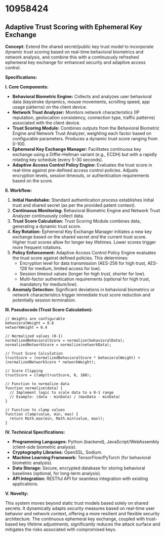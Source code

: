 # 10958424

## Adaptive Trust Scoring with Ephemeral Key Exchange

**Concept:** Extend the shared secret/public key trust model to incorporate dynamic trust scoring based on real-time behavioral biometrics and network analysis, and combine this with a continuously refreshed ephemeral key exchange for enhanced security and adaptive access control.

**Specifications:**

**I. Core Components:**

*   **Behavioral Biometric Engine:** Collects and analyzes user behavioral data (keystroke dynamics, mouse movements, scrolling speed, app usage patterns) on the client device.
*   **Network Trust Analyzer:** Monitors network characteristics (IP reputation, geolocation consistency, connection type, traffic patterns) associated with the client device.
*   **Trust Scoring Module:** Combines outputs from the Behavioral Biometric Engine and Network Trust Analyzer, weighting each factor based on configurable parameters. Produces a dynamic trust score ranging from 0-100.
*   **Ephemeral Key Exchange Manager:** Facilitates continuous key exchange using a Diffie-Hellman variant (e.g., ECDH) but with a rapidly rotating key schedule (every 5-30 seconds).
*   **Adaptive Access Control Policy Engine:** Evaluates the trust score in real-time against pre-defined access control policies. Adjusts encryption levels, session timeouts, or authentication requirements based on the score.

**II. Workflow:**

1.  **Initial Handshake:** Standard authentication process establishes initial trust and shared secret (as per the provided patent context).
2.  **Continuous Monitoring:** Behavioral Biometric Engine and Network Trust Analyzer continuously collect data.
3.  **Trust Score Calculation:** Trust Scoring Module combines data, generating a dynamic trust score.
4.  **Key Rotation:** Ephemeral Key Exchange Manager initiates a new key exchange based on the shared secret *and* the current trust score.  Higher trust scores allow for longer key lifetimes. Lower scores trigger more frequent rotations.
5.  **Policy Enforcement:** Adaptive Access Control Policy Engine evaluates the trust score against defined policies. This determines:
    *   Encryption level for data transmission (AES-256 for high trust, AES-128 for medium, limited access for low).
    *   Session timeout values (longer for high trust, shorter for low).
    *   Multi-factor authentication requirements (optional for high trust, mandatory for medium/low).
6.  **Anomaly Detection:** Significant deviations in behavioral biometrics or network characteristics trigger immediate trust score reduction and potentially session termination.

**III. Pseudocode (Trust Score Calculation):**

```
// Weights are configurable
behavioralWeight = 0.6
networkWeight = 0.4

// Normalized values (0-1)
normalizedBehavioralScore = normalize(behavioralData);
normalizedNetworkScore = normalize(networkData);

// Trust Score Calculation
trustScore = (normalizedBehavioralScore * behavioralWeight) + (normalizedNetworkScore * networkWeight);

// Score Clipping
trustScore = clamp(trustScore, 0, 100);

// Function to normalize data
function normalize(data) {
  // Implement logic to scale data to a 0-1 range
  // Example: (data - minData) / (maxData - minData)
}

// Function to clamp values
function clamp(value, min, max) {
  return Math.max(min, Math.min(value, max));
}
```

**IV. Technical Specifications:**

*   **Programming Languages:** Python (backend), JavaScript/WebAssembly (client-side biometric analysis).
*   **Cryptography Libraries:** OpenSSL, Sodium.
*   **Machine Learning Framework:** TensorFlow/PyTorch (for behavioral biometric analysis).
*   **Data Storage:** Secure, encrypted database for storing behavioral baselines (optional, for long-term analysis).
*   **API Integration:** RESTful API for seamless integration with existing applications.

**V. Novelty:**

This system moves beyond static trust models based solely on shared secrets. It dynamically adapts security measures based on real-time user behavior and network context, offering a more resilient and flexible security architecture. The continuous ephemeral key exchange, coupled with trust-based key lifetime adjustments, significantly reduces the attack surface and mitigates the risks associated with compromised keys.